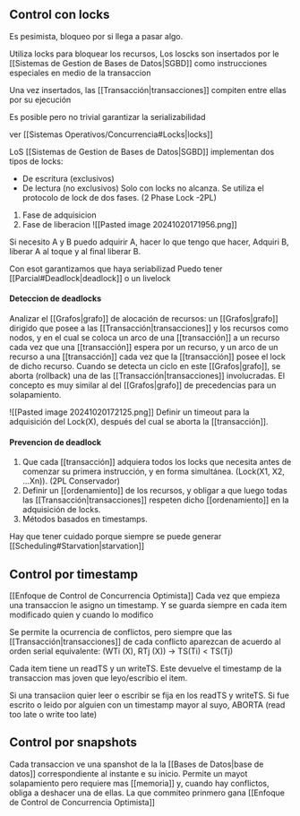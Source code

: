 ## Control con locks
Es pesimista, bloqueo por si llega a pasar algo.

Utiliza locks para bloquear los recursos, Los loscks son insertados por le [[Sistemas de Gestion de Bases de Datos|SGBD]] como instrucciones especiales en medio de la transaccion 

Una vez insertados, las [[Transacción|transacciones]] compiten entre ellas por su ejecución

Es posible pero no trivial garantizar la serializabilidad

ver [[Sistemas Operativos/Concurrencia#Locks|locks]]

LoS [[Sistemas de Gestion de Bases de Datos|SGBD]] implementan dos tipos de locks: 
-  De escritura (exclusivos)
- De lectura (no exclusivos)
Solo con locks no alcanza. Se utiliza el protocolo de lock de dos fases. (2 Phase Lock -2PL)
1. Fase de adquisicion 
2. Fase de liberacion 
![[Pasted image 20241020171956.png]]


Si necesito A y B puedo adquirir A, hacer lo que tengo que hacer, Adquiri B, liberar A al toque y al final liberar B.

Con esot garantizamos que haya seriabilizad
Puedo tener [[Parcial#Deadlock|deadlock]] o un livelock

#### Deteccion de deadlocks

Analizar el [[Grafos|grafo]] de alocación de recursos: un [[Grafos|grafo]] dirigido que posee a las [[Transacción|transacciones]] y los recursos como nodos, y en el cual se coloca un arco de una [[transacción]] a un recurso cada vez que una [[transacción]] espera por un recurso, y un arco de un recurso a una [[transacción]] cada vez que la [[transacción]] posee el lock de dicho recurso. Cuando se detecta un ciclo en este [[Grafos|grafo]], se aborta (rollback) una de las [[Transacción|transacciones]] involucradas. El concepto es muy similar al del [[Grafos|grafo]] de precedencias para un solapamiento.

![[Pasted image 20241020172125.png]]
Definir un timeout para la adquisición del Lock(X), después del cual se aborta la [[transacción]].


#### Prevencion de deadlock 
1. Que cada [[transacción]] adquiera todos los locks que necesita antes de comenzar su primera instrucción, y en forma simultánea. (Lock(X1, X2, ...Xn)). (2PL Conservador)
2. Definir un [[ordenamiento]] de los recursos, y obligar a que luego todas las [[Transacción|transacciones]] respeten dicho [[ordenamiento]] en la adquisición de locks. 
3.  Métodos basados en timestamps.

Hay que tener cuidado porque siempre se puede generar [[Scheduling#Starvation|starvation]] 
## Control por timestamp 
[[Enfoque de Control de Concurrencia Optimista]]
Cada vez que empieza una transaccion le asigno un timestamp. Y se guarda siempre en cada item modificado quien y cuando lo modifico

Se permite la ocurrencia de conflictos, pero siempre que las [[Transacción|transacciones]] de cada conflicto aparezcan de acuerdo al orden serial equivalente: (WTi (X), RTj (X)) → TS(Ti) < TS(Tj)

Cada item tiene un readTS y un writeTS. Este devuelve el timestamp de la transaccion mas joven que leyo/escribio el item.

Si una transaciion quier leer o escribir se fija en los readTS y writeTS. Si fue escrito o leido por alguien con un timestamp mayor al suyo, ABORTA (read too late o write too late)
## Control por snapshots

Cada transaccion ve una spanshot de la la [[Bases de Datos|base de datos]] correspondiente al instante e su inicio. 
Permite un mayot solapamiento pero requiere mas [[memoria]] y, cuando hay conflictos, obliga a deshacer una de ellas. La que commiteo prinmero gana
[[Enfoque de Control de Concurrencia Optimista]]